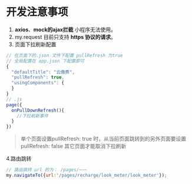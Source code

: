 # 开发注意事项

1. **axios**、**mock的ajax拦截** 小程序无法使用。
2. my.request 目前只支持 **https 协议的请求**。
3. 页面下拉刷新配置

```javascript
// 在页面下的.json 文件下配置 pullRefresh 为true
// 全局配置在 app.json 下配置即可
{
  "defaultTitle": "云缴费",
  "pullRefresh": true,
  "usingComponents": { 
  }
}
// .js 
page({
  onPullDownRefresh(){
    //下拉刷新事件
  }
})
```

> 单个页面设置pullRefresh: true 时，从当前页面跳转到的另外页面要设置pullRefresh: false 其它页面才能取消下拉刷新

4.路由跳转

```javascript
// 路由跳转 url 的为： /pages/~~~
my.navigateTo({url:'/pages/recharge/look_meter/look_meter'});
```

